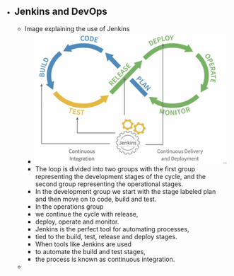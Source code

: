 - ## Jenkins and DevOps
	- Image explaining the use of Jenkins
		- ![image.png](../assets/image_1659967471696_0.png)
		- The loop is divided into two groups with the first group representing the development stages of the cycle, and the second group representing the operational stages.
		- In the development group we start with the stage labeled plan and then move on to code, build and test.
		- In the operations group
		- we continue the cycle with release,
		- deploy, operate and monitor.
		- Jenkins is the perfect tool for automating processes,
		- tied to the build, test, release and deploy stages.
		- When tools like Jenkins are used
		- to automate the build and test stages,
		- the process is known as continuous integration.
	-